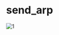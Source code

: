 # send_arp


![1](https://user-images.githubusercontent.com/67853629/91734184-9058d380-ebe5-11ea-8cee-e8fb4457f304.PNG)

